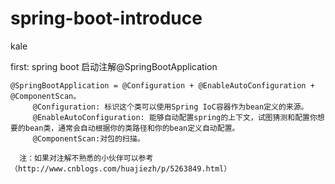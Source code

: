 # spring-boot-introduce

kale

first:
 spring boot 启动注解@SpringBootApplication
 
    @SpringBootApplication = @Configuration + @EnableAutoConfiguration + @ComponentScan。
         @Configuration: 标识这个类可以使用Spring IoC容器作为bean定义的来源。
         @EnableAutoConfiguration: 能够自动配置spring的上下文，试图猜测和配置你想要的bean类，通常会自动根据你的类路径和你的bean定义自动配置。
         @ComponentScan:对包的扫描。
         
      注：如果对注解不熟悉的小伙伴可以参考（http://www.cnblogs.com/huajiezh/p/5263849.html）
